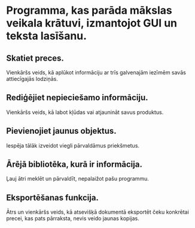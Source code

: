 # Programma, kas parāda mākslas veikala krātuvi, izmantojot GUI un teksta lasīšanu.
## Skatiet preces.
Vienkāršs veids, kā aplūkot informāciju ar trīs galvenajām iezīmēm savās attiecīgajās lodziņās.
## Rediģējiet nepieciešamo informāciju.
Vienkāršs veids, kā labot kļūdas vai atjaunināt savus produktus.
## Pievienojiet jaunus objektus.
Iespēja tālāk izveidot viegli pārvaldāmus priekšmetus.
## Ārējā bibliotēka, kurā ir informācija.
Ļauj ātri meklēt un pārvaldīt, nepalaižot pašu programmu.
## Eksportēšanas funkcija.
Ātrs un vienkāršs veids, kā atsevišķā dokumentā eksportēt čeku konkrētai precei, kas pats pārraksta, nevis veido jaunas kopijas.
